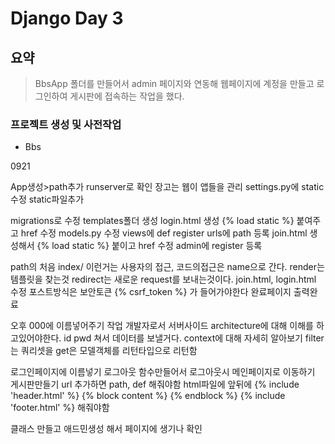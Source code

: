 # Django Day 3

## 요약

> BbsApp 폴더를 만들어서 admin 페이지와 연동해 웹페이지에 계정을 만들고 로그인하여 게시판에 접속하는 작업을 했다.

### 프로젝트 생성 및 사전작업

- Bbs







0921

App생성>path추가
runserver로 확인
장고는 웹이 앱들을 관리
settings.py에 static 수정
static파일추가

migrations로 수정
templates폴더 생성 login.html 생성
{% load static %} 붙여주고 href 수정
models.py 수정
views에 def register
urls에 path 등록
join.html 생성해서 {% load static %} 붙이고 href 수정
admin에 register 등록

path의 처음 index/ 이런거는 사용자의 접근, 코드의접근은 name으로 간다.
render는 템플릿을 찾는것
redirect는 새로운 request를 보내는것이다.
join.html, login.html 수정
포스트방식은 보안토큰 {% csrf_token %} 가 들어가야한다
완료페이지 출력완료

오후
000에 이름넣어주기 작업
개발자로서 서버사이드 architecture에 대해 이해를 하고있어야한다.
id pwd 쳐서 데이터를 보낼거다.
context에 대해 자세히 알아보기
filter는 쿼리셋을 get은 모델객체를 리턴타입으로 리턴함

로그인페이지에 이름넣기
로그아웃 함수만들어서 로그아웃시 메인페이지로 이동하기
게시판만들기
url 추가하면 path, def 해줘야함
html파일에 앞뒤에
{% include 'header.html' %}
{% block content %}
{% endblock %}
{% include 'footer.html' %}
해줘야함

클래스 만들고 애드민생성 해서 페이지에 생기나 확인